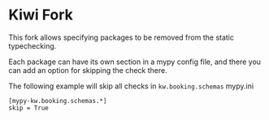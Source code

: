 # Kiwi Fork

This fork allows specifying packages to be removed from the static typechecking.

Each package can have its own section in a mypy config file, and there you can add an option for skipping the check there.

The following example will skip all checks in `kw.booking.schemas`
mypy.ini

    [mypy-kw.booking.schemas.*]
    skip = True
